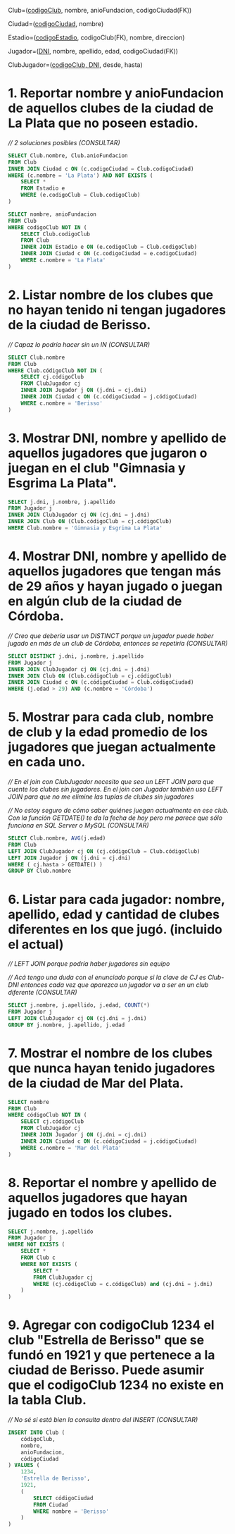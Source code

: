 Club=(<ins>codigoClub</ins>, nombre, anioFundacion, codigoCiudad(FK))

Ciudad=(<ins>codigoCiudad</ins>, nombre)

Estadio=(<ins>codigoEstadio</ins>, codigoClub(FK), nombre, direccion)

Jugador=(<ins>DNI</ins>, nombre, apellido, edad, codigoCiudad(FK))

ClubJugador=(<ins>codigoClub, DNI</ins>, desde, hasta)

# 1. Reportar nombre y anioFundacion de aquellos clubes de la ciudad de La Plata que no poseen estadio.

*// 2 soluciones posibles (CONSULTAR)*

```sql
SELECT Club.nombre, Club.anioFundacion
FROM Club
INNER JOIN Ciudad c ON (c.codigoCiudad = Club.codigoCiudad)
WHERE (c.nombre = 'La Plata') AND NOT EXISTS (
    SELECT *
    FROM Estadio e
    WHERE (e.codigoClub = Club.codigoClub)
) 
```

```sql
SELECT nombre, anioFundacion
FROM Club
WHERE codigoClub NOT IN (
    SELECT Club.codigoClub
    FROM Club
    INNER JOIN Estadio e ON (e.codigoClub = Club.codigoClub)
    INNER JOIN Ciudad c ON (c.codigoCiudad = e.codigoCiudad)
    WHERE c.nombre = 'La Plata'
)
```

# 2. Listar nombre de los clubes que no hayan tenido ni tengan jugadores de la ciudad de Berisso.

*// Capaz lo podría hacer sin un IN (CONSULTAR)*

```sql
SELECT Club.nombre
FROM Club
WHERE Club.códigoClub NOT IN (
    SELECT cj.códigoClub
    FROM ClubJugador cj
    INNER JOIN Jugador j ON (j.dni = cj.dni)
    INNER JOIN Ciudad c ON (c.códigoCiudad = j.códigoCiudad)
    WHERE c.nombre = 'Berisso'
)
```

# 3. Mostrar DNI, nombre y apellido de aquellos jugadores que jugaron o juegan en el club "Gimnasia y Esgrima La Plata".

```sql
SELECT j.dni, j.nombre, j.apellido
FROM Jugador j
INNER JOIN ClubJugador cj ON (cj.dni = j.dni)
INNER JOIN Club ON (Club.códigoClub = cj.códigoClub)
WHERE Club.nombre = 'Gimnasia y Esgrima La Plata'
```

# 4. Mostrar DNI, nombre y apellido de aquellos jugadores que tengan más de 29 años y hayan jugado o juegan en algún club de la ciudad de Córdoba.

*// Creo que debería usar un DISTINCT porque un jugador puede haber jugado en más de un club de Córdoba, entonces se repetiría (CONSULTAR)*

```sql
SELECT DISTINCT j.dni, j.nombre, j.apellido
FROM Jugador j
INNER JOIN ClubJugador cj ON (cj.dni = j.dni)
INNER JOIN Club ON (Club.códigoClub = cj.códigoClub)
INNER JOIN Ciudad c ON (c.códigoCiudad = Club.códigoCiudad)
WHERE (j.edad > 29) AND (c.nombre = 'Córdoba')
```

# 5. Mostrar para cada club, nombre de club y la edad promedio de los jugadores que juegan actualmente en cada uno.

*// En el join con ClubJugador necesito que sea un LEFT JOIN para que cuente los clubes sin jugadores. En el join con Jugador también uso LEFT JOIN para que no me elimine las tuplas de clubes sin jugadores*

*// No estoy seguro de cómo saber quiénes juegan actualmente en ese club. Con la función GETDATE() te da la fecha de hoy pero me parece que sólo funciona en SQL Server o MySQL (CONSULTAR)*

```sql
SELECT Club.nombre, AVG(j.edad)
FROM Club
LEFT JOIN ClubJugador cj ON (cj.códigoClub = Club.códigoClub)
LEFT JOIN Jugador j ON (j.dni = cj.dni)
WHERE ( cj.hasta > GETDATE() )
GROUP BY Club.nombre
```

# 6. Listar para cada jugador: nombre, apellido, edad y cantidad de clubes diferentes en los que jugó. (incluido el actual)

*// LEFT JOIN porque podría haber jugadores sin equipo*

*// Acá tengo una duda con el enunciado porque si la clave de CJ es Club-DNI entonces cada vez que aparezca un jugador va a ser en un club diferente (CONSULTAR)*

```sql
SELECT j.nombre, j.apellido, j.edad, COUNT(*)
FROM Jugador j
LEFT JOIN ClubJugador cj ON (cj.dni = j.dni)
GROUP BY j.nombre, j.apellido, j.edad
```

# 7. Mostrar el nombre de los clubes que nunca hayan tenido jugadores de la ciudad de Mar del Plata.

```sql
SELECT nombre
FROM Club
WHERE códigoClub NOT IN (
    SELECT cj.códigoClub
    FROM ClubJugador cj
    INNER JOIN Jugador j ON (j.dni = cj.dni)
    INNER JOIN Ciudad c ON (c.códigoCiudad = j.códigoCiudad)
    WHERE c.nombre = 'Mar del Plata'
)
```

# 8. Reportar el nombre y apellido de aquellos jugadores que hayan jugado en todos los clubes.

```sql
SELECT j.nombre, j.apellido
FROM Jugador j
WHERE NOT EXISTS (
    SELECT *
    FROM Club c
    WHERE NOT EXISTS (
        SELECT *
        FROM ClubJugador cj
        WHERE (cj.códigoClub = c.códigoClub) and (cj.dni = j.dni)
    )
)
```

# 9. Agregar con codigoClub 1234 el club "Estrella de Berisso" que se fundó en 1921 y que pertenece a la ciudad de Berisso. Puede asumir que el codigoClub 1234 no existe en la tabla Club.

*// No sé si está bien la consulta dentro del INSERT (CONSULTAR)*

```sql
INSERT INTO Club (
    códigoClub,
    nombre,
    anioFundacion,
    códigoCiudad
) VALUES (
    1234,
    'Estrella de Berisso',
    1921,
    (
        SELECT códigoCiudad
        FROM Ciudad
        WHERE nombre = 'Berisso'
    )
)
```